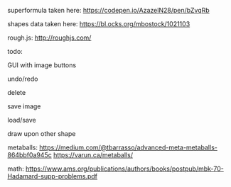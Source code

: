 superformula taken here: https://codepen.io/AzazelN28/pen/bZvqRb

shapes data taken here: https://bl.ocks.org/mbostock/1021103

rough.js: http://roughjs.com/

todo:

  GUI with image buttons

  undo/redo

  delete

  save image

  load/save
  
  draw upon other shape

metaballs: 
  https://medium.com/@tbarrasso/advanced-meta-metaballs-864bbf0a945c
  https://varun.ca/metaballs/

math:
  https://www.ams.org/publications/authors/books/postpub/mbk-70-Hadamard-supp-problems.pdf


